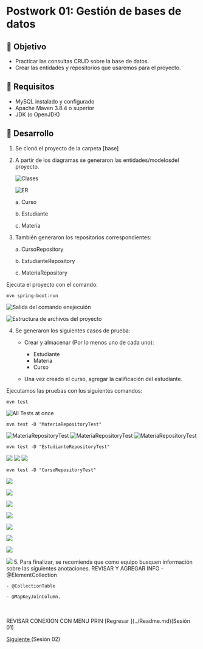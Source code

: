 
# Postwork 01: Gestión de bases de datos

## 🎩 Objetivo

- Practicar las consultas CRUD sobre la base de datos.
- Crear las entidades y repositorios que usaremos para el proyecto.

## 🎯 Requisitos

- MySQL instalado y configurado
- Apache Maven 3.8.4 o superior
- JDK (o OpenJDK)

## 🚀 Desarrollo

1. Se clonó el proyecto de la carpeta [base]

2. A partir de los diagramas se generaron las entidades/modelosdel proyecto.

    ![Clases](img/Diagrama_de_clases.png)

    ![ER](img/Diagrama_ER.png)

    a. Curso
    
    b. Estudiante
    
    c. Materia

3. También generaron los repositorios correspondientes:

    a. CursoRepository
    
    b. EstudianteRepository

    c. MateriaRepository

Ejecuta el proyecto con el comando:
```
mvn spring-boot:run
```

   ![Salida del comando enejecuión](images/Sesion1-mvnSpring-boot-run1-bsfS8.png)

   ![Estructura de archivos del proyecto](images/Sesion1-mvnSpring-boot-run2-bsfS8.png)

4. Se generaron los siguientes casos de prueba:

    - Crear y almacenar (Por lo menos uno de cada uno):
        - Estudiante
        - Materia
        - Curso
        
    - Una vez creado el curso, agregar la calificación del estudiante.

 Ejecutamos las pruebas con los siguientes comandos:

```
mvn test
```
![All Tests at once](images/Sesion1-mvn-testAll1-bsfS8.png)
```
mvn test -D "MateriaRepositoryTest"
```
![MateriaRepositoryTest](images/Sesion1-mvn-testMateriaRespositoryTest1-bsfS8.png)
![MateriaRepositoryTest](images/Sesion1-mvn-testMateriaRespositoryTest2-bsfS8.png)
![MateriaRepositoryTest](images/Sesion1-mvn-testMateriaRespositoryTest3-bsfS8.png)
```
mvn test -D "EstudianteRepositoryTest"
```
![](images/Sesion1-mvn-testEstudianteRespositoryTest1-bsfS8.png)
![](images/Sesion1-mvn-testEstudianteRespositoryTest2-bsfS8.png)
![](images/Sesion1-mvn-testEstudianteRespositoryTest3-bsfS8.png)
```
mvn test -D "CursoRepositoryTest"
```
![](images/Sesion1-mvn-testCursoRespositoryTest1-bsfS8.png)

![](images/Sesion1-mvn-testCursoRespositoryTest2-bsfS8.png)

![](images/Sesion1-mvn-testCursoRespositoryTest3-bsfS8.png)

![](images/Sesion1-mvn-testCursoRespositoryTest4-bsfS8.png)

![](images/Sesion1-mvn-testCursoRespositoryTest5-bsfS8.png)

![](images/Sesion1-mvn-testCursoRespositoryTest6-bsfS8.png)

![](images/Sesion1-mvn-testCursoRespositoryTest7-bsfS8.png)

![](images/Sesion1-mvn-testCursoRespositoryTest8-bsfS8.png)
5. Para finalizar, se recomienda que como equipo busquen información sobre las siguientes anotaciones. 
REVISAR Y AGREGAR INFO
    - @ElementCollection
    
    - @CollectionTable
    
    - @MapKeyJoinColumn.

<br/>
<br/>
REVISAR CONEXION CON MENU PRIN
[Regresar ](../Readme.md)(Sesión 01)

[Siguiente ](../../Sesion-02/Readme.md)(Sesión 02)

